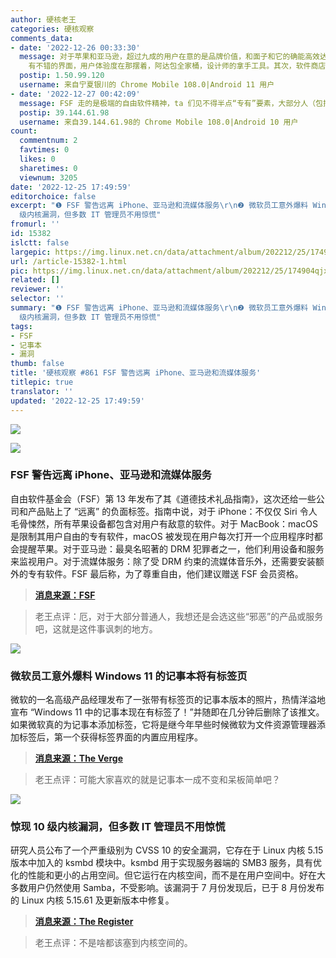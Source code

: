 ```yaml
---
author: 硬核老王
categories: 硬核观察
comments_data:
- date: '2022-12-26 00:33:30'
  message: 对于苹果和亚马逊，超过九成的用户在意的是品牌价值，和面子和它的确能高效达成我的目的。对于我用户打开应用，系统上报给苹果，是不关我毛事的。就好象国人心中的迅雷，骂的一塌糊涂，用户忠诚度那是杠杠的。为什么？macos
    有不错的界面，用户体验度在那摆着，阿达包全家桶，设计师的拿手工具。其次，软件商店生态意味着他的第三方软体源是有保证的。
  postip: 1.50.99.120
  username: 来自宁夏银川的 Chrome Mobile 108.0|Android 11 用户
- date: '2022-12-27 00:42:09'
  message: FSF 走的是极端的自由软件精神，ta 们见不得半点“专有”要素，大部分人（包括我）一般接受不来。当然自由软件本身无罪。
  postip: 39.144.61.98
  username: 来自39.144.61.98的 Chrome Mobile 108.0|Android 10 用户
count:
  commentnum: 2
  favtimes: 0
  likes: 0
  sharetimes: 0
  viewnum: 3205
date: '2022-12-25 17:49:59'
editorchoice: false
excerpt: "❶ FSF 警告远离 iPhone、亚马逊和流媒体服务\r\n❷ 微软员工意外爆料 Windows 11 的记事本将有标签页\r\n❸ 惊现 10
  级内核漏洞，但多数 IT 管理员不用惊慌"
fromurl: ''
id: 15382
islctt: false
largepic: https://img.linux.net.cn/data/attachment/album/202212/25/174904qjxaoegeto7g3j4z.jpg
url: /article-15382-1.html
pic: https://img.linux.net.cn/data/attachment/album/202212/25/174904qjxaoegeto7g3j4z.jpg.thumb.jpg
related: []
reviewer: ''
selector: ''
summary: "❶ FSF 警告远离 iPhone、亚马逊和流媒体服务\r\n❷ 微软员工意外爆料 Windows 11 的记事本将有标签页\r\n❸ 惊现 10
  级内核漏洞，但多数 IT 管理员不用惊慌"
tags:
- FSF
- 记事本
- 漏洞
thumb: false
title: '硬核观察 #861 FSF 警告远离 iPhone、亚马逊和流媒体服务'
titlepic: true
translator: ''
updated: '2022-12-25 17:49:59'
---
```


![](/data/attachment/album/202212/25/174904qjxaoegeto7g3j4z.jpg)


![](/data/attachment/album/202212/25/174914dv9gy088z8n01c05.jpg)


### FSF 警告远离 iPhone、亚马逊和流媒体服务


自由软件基金会（FSF）第 13 年发布了其《道德技术礼品指南》，这次还给一些公司和产品贴上了 “远离” 的负面标签。指南中说，对于 iPhone：不仅仅 Siri 令人毛骨悚然，所有苹果设备都包含对用户有敌意的软件。对于 MacBook：macOS 是限制其用户自由的专有软件，macOS 被发现在用户每次打开一个应用程序时都会提醒苹果。对于亚马逊：最臭名昭著的 DRM 犯罪者之一，他们利用设备和服务来监视用户。对于流媒体服务：除了受 DRM 约束的流媒体音乐外，还需要安装额外的专有软件。FSF 最后称，为了尊重自由，他们建议赠送 FSF 会员资格。



> 
> **[消息来源：FSF](https://www.fsf.org/givingguide/v13/?pk_campaign=fall22&pk_source=giving/)**
> 
> 
> 



> 
> 老王点评：厄，对于大部分普通人，我想还是会选这些“邪恶”的产品或服务吧，这就是这件事讽刺的地方。
> 
> 
> 


![](/data/attachment/album/202212/25/174924o7mtbj2j1p20fptc.jpg)


### 微软员工意外爆料 Windows 11 的记事本将有标签页


微软的一名高级产品经理发布了一张带有标签页的记事本版本的照片，热情洋溢地宣布 “Windows 11 中的记事本现在有标签了！”并随即在几分钟后删除了该推文。如果微软真的为记事本添加标签，它将是继今年早些时候微软为文件资源管理器添加标签后，第一个获得标签界面的内置应用程序。



> 
> **[消息来源：The Verge](https://www.theverge.com/2022/12/24/23525732/microsoft-windows-11-notepad-tabs-feature-leak)**
> 
> 
> 



> 
> 老王点评：可能大家喜欢的就是记事本一成不变和呆板简单吧？
> 
> 
> 


![](/data/attachment/album/202212/25/174939vpo23op5p2z295mi.jpg)


### 惊现 10 级内核漏洞，但多数 IT 管理员不用惊慌


研究人员公布了一个严重级别为 CVSS 10 的安全漏洞，它存在于 Linux 内核 5.15 版本中加入的 ksmbd 模块中。ksmbd 用于实现服务器端的 SMB3 服务，具有优化的性能和更小的占用空间。但它运行在内核空间，而不是在用户空间中。好在大多数用户仍然使用 Samba，不受影响。该漏洞于 7 月份发现后，已于 8 月份发布的 Linux 内核 5.15.61 及更新版本中修复。



> 
> **[消息来源：The Register](https://www.theregister.com/2022/12/24/back_to_work_linux_admins/)**
> 
> 
> 



> 
> 老王点评：不是啥都该塞到内核空间的。
> 
> 
>